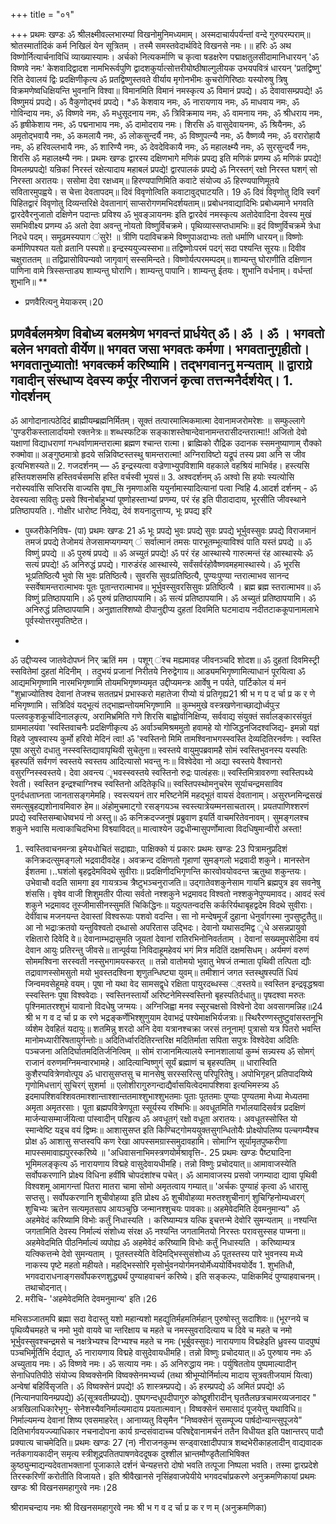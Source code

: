 +++
title = "०१"

+++
प्रथमः खण्डः 
ॐ श्रीलक्ष्मीवल्लभारम्यां विखनोमुनिमध्यमाम्। 
अस्मदाचार्यपर्यन्तां वन्दे गुरुपरम्पराम्॥ श्रोतस्मार्तादिकं कर्म निखिलं येन सूत्रितम् । तस्मै समस्तवेदार्थविदे विखनसे नमः।॥ 
हरिः ॐ अथ विष्णोर्नित्यार्चनाविधिं व्याख्यास्यामः। अर्चको नित्यकर्माणि च कृत्वा षडक्षरेण पद्माक्षतुलसीदामानिधारयन् 'ॐ विष्णवे नमः' केशवादिद्वादश नामभिरूर्वपुणि द्वादशकुर्यात्सोत्तरीयोष्ठीषाल्गुलीयक उभयपवित्रं धारयन् 'प्रतद्विष्णु' रिति देवालयं द्विः प्रदक्षिणीकृत्य ॐ प्रतद्विष्णुस्तवते वीर्याय मृगोनभीमः कुचरोगिरिष्ठाः यस्योरुषु त्रिषु विक्रमणेष्वधिक्षियन्ति भुवनानि विश्वा॥ विमानमिति विमानं नमस्कृत्य 
ॐ विमानं प्रपद्ये। 
ॐ देवावासम्प्रपद्ये! 
ॐ विष्णुमयं प्रपद्ये। 
ॐ वैकुणोद्भवं प्रपद्ये। 
*ॐ केशवाय नमः, ॐ नारायणाय नमः, ॐ माधवाय नमः, ॐ गोविन्दाय नमः, ॐ विष्णवे नमः, ॐ मधुसूदनाय नमः, ॐ त्रिविक्रमाय नमः, ॐ वामनाय नमः, ॐ श्रीधराय नमः, ॐ हृषीकेशाय नमः, ॐ पद्मनाभाय नमः, ॐ दामोदराय नमः। शिरसि ॐ वासुदेवायनमः, ॐ श्रियैनमः, ॐ अमृतोद्भवायै नमः, ॐ कमलायै नमः, ॐ लोकसुन्दर्यै नमः, ॐ विष्णुपत्न्यै नमः, ॐ वैष्णव्यै नमः, ॐ वरारोहायै नमः, ॐ हरिवल्लभायै नमः, ॐ शारिण्यै नमः, ॐ देवदेविकायै नमः, ॐ महालक्ष्म्यै नमः, ॐ सुरसुन्दर्यै नमः, शिरसि ॐ महालक्ष्म्यै नमः। 
प्रथमः खण्डः 
द्वारस्य दक्षिणभागे मणिकं प्रपद्य इति मणिकं प्रणम्य 
ॐ मणिकं प्रपद्ये! विमलम्प्रपद्ये! 
यन्रिकां निरस्तं रक्षेत्यादाय 
महाबलं प्रपद्ये! 
द्वारपालकं प्रपद्ये 
ॐ निरस्तग्ं रक्षो निरस्त घशग्ं सो निरस्ता अरातयः। 
ससोमा देवा रक्षध्वम्॥ 
हिरण्यपाणिमिति कवाटे संयोज्य 
ॐ हिरण्यपाणिमूतये सवितारमुपह्वये। स चेत्ता देवतापदम्॥ 
दिवं विवृणोत्विति कवाटावुद्घाटयति। 
19 
ॐ दिवं विवृणोतु दिवि स्वर्गं पिहितद्वारं विवृणोतु दिव्यन्तरिक्षे देवतानाग्ं साप्सरोगणमभिदर्शयताम्॥ प्रबोधनवाद्यादिभिः प्रबोध्यमाने भगवति द्वारदेवैरनुजातो दक्षिणेन पदान्तः प्रविश्य ॐ भुवङ्ञायनमः इति द्वारदेवं नमस्कृत्य अतोदेवादिना देवस्य मुखं समभिवीक्ष्य प्रणम्य 
ॐ अतो देवा अवन्तु नोयतो विष्णुर्विचक्रमे। पृथिव्यास्सप्तधामभिः॥ इदं विष्णुर्विचक्रमे त्रेधा निदधे पदम्। समूढमस्यपाग ंसुरे! ॥ त्रीणि पदाविचक्रमे विष्णुपाअदाभ्यः ततो धर्माणि धारयन्॥ विष्णोः कर्माणिपश्यत यतो व्रतानि पस्पशे॥ इन्द्रस्ययुज्यस्सभा॥ तद्विष्णोःपरमं पदग्ं सदा पश्यन्ति सूरयः॥ दिवीव चक्षुराततम् ॥ तद्विप्रासोविपन्यवो जागृवाग्ं सस्समिन्दते। विष्णोर्यत्परमम्पदम्॥ शाम्यन्तु घोराणीति दक्षिणान पाणिना वामे त्रिस्सन्ताड्य 
शाम्यन्तु घोराणि। शाम्यन्तु पापानि। शाम्यन्तु ईतयः। शुभानि वर्धनाम्। वर्धन्तां शुभानि॥ 
** 
* प्रणवैरित्यनु मेयाकरम्।20 
 
प्रणवैर्बलमश्रेण विबोध्य बलमश्रेण भगवन्तं प्रार्धयेत् 
ॐ। ॐ । ॐ । भगवतो बलेन भगवतो वीर्येण॥ भगवत जसा भगवतः कर्मणा। भगवतानुगृहीतो। भगवतानुध्यातो! भगवत्कर्म करिष्यामि। तद्भगवाननु मन्यताम् ॥ 
द्वाराग्रे गवादीन् संस्धाप्य देवस्य कर्पूर नीराजनं कृत्वा तत्तन्मनैर्दर्शयेत्। 1. गोदर्शनम् 
- 
ॐ आगोदानात्पठेदिदं ब्राह्मीयम्ब्रह्मनिर्मितम्। सूक्तं तत्पारमात्मिकमात्मा देवानामजरोमरेशः ॥ सम्फुल्लागे 'पुण्डरीकस्तालार्दायमो रक्तनेत्रः॥ शब्धस्फटिक सङ्काशस्तेषान्देवानामन्तरासीदन्तरात्मा!! 
अजितो देवो यक्षाणां विद्याधराणां गन्धर्वाणामन्तरात्मा ब्रह्मण श्चान्त रात्मा। ब्राह्मिको रौद्रिक उदानक स्समनुष्याणाम् रौक्को रुक्मोवा॥ अङ्गुष्ठमात्रो हृदये सन्निविष्टस्तस्थु षामन्तरात्मा! अग्निराविष्टो यद्रूपं तस्य प्रवा अनि स जीव इत्यभिशस्यते॥ 
2. गजदर्शनम् 
— 
ॐ इन्द्रस्यत्वा वज्रेणाभ्युपविशामि वहकाले वहश्रियं माभिर्वह। हस्त्यसि हस्तियशसमसि हस्तिवर्चसमसि हस्ति वर्चस्वी भूयसं॥ 3. अश्वदर्शनम् 
ॐ अश्वो सि हयोः स्यत्योसि नरोस्यर्वासि सप्तिरसि वाज्यसि वृषा_सि नृमणाअसि ययुर्नामास्यादित्यानां पत्वा न्विहि 4.आदर्श दर्शनम् - 
ॐ देवस्यत्वा सवितुः प्रसवे श्विनोर्बाहुभ्यां पूष्णोहस्ताभ्यां 
प्रणम्य, परं रंह इति पीठादादाय, भूरसीति जीवस्थाने प्रतिष्ठापयति।. गोक्षीर धारोष्ट निवेद्य, देवं शयनादुत्ताप्य, भूः प्रपद्य इरि 
+ पुब्जरीकेनिविष- (पा) 
प्रथमः खण्डः 
21 
ॐ भूः प्रपद्ये भुवः प्रपद्ये सुवः प्रपद्ये भूर्भुवस्सुवः प्रपद्ये विराजमानं तमजं प्रपद्ये तेजोमयं तेजसामप्यगम्यग् ं सर्वात्मानं तमसः पारभूतम्भूत्याविश्वं पाति यस्तं प्रपद्ये ॥ ॐ विष्णुं प्रपद्ये ॥ ॐ पुरुषं प्रपद्ये ॥ ॐ अच्युतं प्रपद्ये! 
ॐ परं रंह आस्थास्ये गारुत्मन्तं रंह आस्थास्येः 
ॐ सत्यं प्रपद्ये! 
ॐ अनिरुद्धं प्रपद्ये। गारुडंरंह आस्थास्ये, सर्वंसर्वरंहोवैष्णवमहमास्थास्ये। 
ॐ भूरसि भूःप्रतिष्ठित्यै भुवो सि भुवः प्रतिष्ठित्यै। 
सुवरसि सुवःप्रतिष्ठित्यै, 
पुण्यःपुण्या न्तरात्माभव 
सानन्द स्सर्वेषामन्तरात्माभवः पूतः पूतान्तरात्माभव॥ 
भूर्भुवस्सुवरसिसुवः प्रतिष्ठित्यै । 
ब्रह्म ब्रह्म स्तरात्माभव॥ 
ॐ विष्णुं प्रतिष्ठापयामि। ॐ पुरुषं प्रतिष्ठापयामि। 
ॐ सत्यं प्रतिष्ठापयामि। ॐ अच्युतं प्रतिष्ठापयामि। ॐ अनिरुद्धं प्रतिष्ठापयामि। 
अनुज्ञातश्शिष्यो दीपानुद्दीप्य दुहतां दिवमिति घटमादाय नदीतटाककूपानामलाभे पूर्वस्योत्तरमुपतिष्टेत। 
* 
ॐ उद्दीप्यस्व जातवेदोपघ्नं निर् ऋतिं मम । 
पशूग् ंश्च मह्यमावह जीवनञ्चदि शोदश॥ 
ॐ दुहतां दिवमिस्ट्री स्सवितेमां दुहतां मेदिनीम् । तदुभयं प्रजानां निरीतये निरुद्वेगाय॥ 
आड्यमभिगृष्णामित्याधानं पूरयित्वा 
ॐ आद्यमभिगृष्णामि नारमभिगृष्णामि तोयमभिगृष्णम्यमृत 
उद्दीप्यमन्त्रः आर्वेषु न पर्यते, पार्टिकोल यं मनं "शुभ्राज्योतिश्व देवानां तेजश्च सततप्रभं प्रभास्करो महातेजा रीप्यो यं प्रतिगृह्य21 
श्री भ ग प द र्चा प्र क र णे 
मभिगृष्णामि। सत्रिदिवं यद्भूत्यं तद्भाह्मन्तोयमभिगृष्णामि ॥ कुम्भमुखे वस्त्रखणेनाच्छाद्योर्ध्वपुऱ्ऱ पल्लवकुशकूर्चादिनालङृत्य, अरामिभ्रमिति गणे शिरसि बाह्वोर्वानिक्षिप्य, सर्ववाद्य संयुक्तं सर्वालङ्कारसंयुतं ग्राममालयंवा 'स्वस्तिवाचनैः प्रदक्षिणीकृत्य 
ॐ अर्वाञ्चमिश्रममुतो हवामहे यो गोजिद्धनजिदश्वजिद्य- इमन्नो यज्ञं विहवे जुषस्वास्य कुर्मो हरिवो मेदिनं 
त्वा! 
ॐ 'स्वस्तिनो मिमि तामश्विनाभगस्स्वस्ति देव्यदितिरनर्वणः। स्वस्ति पूषा असुरो दधातु नस्स्वस्तिद्यावापृथिवी सुचेतुना॥ स्वस्तये वायुमुपब्रवामहै सोमं स्वस्तिभुवनस्य यस्पतिः बृहस्पतिं सर्वगणं स्वस्तये स्वस्तय आदित्यासो भवन्तु नः॥ विश्वेदेवा नो अद्या स्वस्तये वैश्वानरो वसुरग्निस्स्वस्तये। देवा अवन्त्य ृभवस्स्वस्तये स्वस्तिनो रुद्रः पात्वंहसः॥ स्वस्तिमित्रावरुणा स्वस्तिपथ्ये रेवती। 
स्वस्तिन इन्द्रश्चाग्निश्च स्वस्तिनो अदितेकृधि॥ स्वस्तिपस्थोमनुचरेम सूर्याचन्द्रमसाविव पुनर्दधताघ्नता जानतासङ्गमेमहि। 
स्वस्त्ययनं तार मरिष्टनेमिं महद्भूतं वायसं देवतानाम्। असुरघ्नमिन्द्रसखं समत्सुबृहद्यशोनावमिवारु हेम॥ अंहोमुचमाट्गो रसङ्गयञ्च स्वस्त्यात्रेयम्मनसाचतारम्। प्रयतपाणिश्शरणं प्रपद्ये स्वस्तिसम्बाधेष्वभयं नो अस्तु॥ 
ॐ कनिक्रदज्जनुषं प्रब्रुवाण इयर्ति वाचमरितेवनावम्। सुमङ्गलश्च शकुने भवासि मत्वाकाचिदभिभा विश्व्याविदत्॥ मात्वाश्येन उद्वधीन्मासुपर्णोमात्वा विदधिषुमान्वीरो अस्ता! 
1. स्वस्तिवाचनमन्त्रा इमेयधोचितं सद्राह्याः, पाक्षिक्को यं प्रकारः 
प्रथमः खण्डः 
23 
पित्रामनुप्रदिशं कनिक्रदत्सुमङ्गलो भद्रवादीवदेह। अवक्रन्द दक्षिणतो गृहाणां सुमङ्गलो भद्रवादी शकुने। मानस्तेन ईशतमा।..घशंलो बृहद्वदेमविदथे सुवीराः॥ प्रदक्षिणीदभिगृणन्ति कारवोवयोवदन्त ऋतुथा शकुन्तयः। उभेवाचौ वदति सामगा इव गायत्रञ्च त्रैष्टुभञ्चनुराजति॥ उद्गातेवशकुनेसाम गायनि ब्रह्मपुत्र इव सवनेषु शंससि। वृषेव वाजी शिशुमतीर 
पीत्या सर्वतो नश्शकुने भद्रमावद विश्वतो नश्शकुनेपुण्यमावद। 
आवदं स्त्वं शकुने भद्रमावद तूस्जीमासीनस्सुमतिं चिकिद्धिनः॥ यदुत्पतन्वदसि कर्करिर्यथाबृहद्वदेम विदथे सुवीराः। देवींवाच मजनयन्त देवास्तां विश्वरूपाः पशवो वदन्ति। सा नो मन्देषमूर्जं दुहाना धेनुर्वागस्मा नुपसुष्टुतैतु॥ आ नो भद्राःक्रतवो यन्तुविश्वतो दब्धासो अपरितास उद्भिदः। देवानो यथासदमिद्व ृधे असन्नप्रायुवो रक्षितारो दिवेदि वे॥ देवानाम्भद्रासुमति जूयतां देवानां रातिरभिनोनिवर्तताम् । देवानां सख्यमुपसेदिमा वयं देवान आयुः प्रतिरन्तु जीवसे॥ तान्पूर्वया निविदाहूमहेवयं भगं मित्र मदितिं दक्षमसिधम्। अर्यमणं वरुणं सोममश्विना सरस्वती नस्सुभगामयस्करत् ॥ तन्नो वातोमयो भुवातु भेषजं तन्माता पृथिवी तत्पिता द्यौः तद्रावाणस्सोमसुतो मयो भुवस्तदश्विना शृणुतन्धिष्ट्या युवम्॥ तमीशानं जगत स्तस्थुषस्पतिं धियं जिन्वमवसेहूमहे वयम्। पूषा नो यथा वेद सामसद्वृधे रक्षिता पायुरदब्धस्स ्वस्तये॥ स्वस्तिन इन्द्रवृद्धश्रवा स्स्वस्तिनः पूषा विश्ववेदाः। स्वस्तिनस्तार्यो अरिष्टनेमिस्स्वस्तिनो बृहस्पतिर्दधातु॥ 
पृषदश्वा मरुतः पृश्निमातरश्शुभं यावानो विदधेषु जग्मयः। अग्निजिह्वा मनव स्सूरचक्षसो विश्वेनो देवा अवसागमन्निह॥24 
श्री भ ग व द र्चा प्र क रणे 
भद्रङ्कर्णेभिश्शुणुयाम देवाभद्रं पश्येमाक्षभिर्यजत्राः॥ स्थिरैरण्णस्तुष्टुवांसस्तनूभि र्व्यशेम देवहितं यदायुः॥ शतमिन्नु शरदो अनि देवा यत्रानश्चक्रा जरसं तनूनाम्! पुत्रासो यत्र पितरो भवन्ति मानोमध्यारीरिषतायुर्गन्तोः॥ अदितिर्ध्वारदितिरन्तरिक्ष मदितिर्माता सपिता सपुत्रः विश्वेदेवा अदितिः पञ्चजना अतिदिर्घातमदितिर्जनित्विम् ॥ सोमं राजानमित्यालये स्नानशालायां कुम्भं सन्न्यस्य 
ॐ सोमग्ं राजानं वरुणमग्निमन्वारभामहे। आदित्यान्विष्णुग्ं सूर्यं ब्रह्माणं च बृहस्पतिम् ॥ धारास्विति कुशैरप्पवित्रेणवोत्पूय 
ॐ धारासुसप्तसु च मानसेषु सरस्सरित्सु परिपूरितेषु। अपोभिगृहन् प्रतिपादयिष्ये गृणोमिधत्ताग्ं सुचिरग्ं सुशर्मा ॥ एलोशीरागुरुगन्दाद्यैर्वासयित्वेदमापश्शिवा इत्यभिमस्त्र्य 
ॐ इदमापश्शिवश्शिवतमाश्शान्ताश्शान्ततमाश्शुभाश्शुभतमाः पूताः पूततमाः पुण्याः पुण्यतमा मेध्या मेध्यतमा अमृता अमृतरसाः। पूता ब्रह्मपवित्रेणपूता स्सूर्यस्य रश्मिभिः॥ अवधूतमिति गर्भालयादिसर्वत्र प्रदक्षिणं मार्जन्यासम्मार्जयित्वा पांस्वादीन् परिहृत्य 
ॐ अवधूतग्ं रक्षो वधूता अरातयः। अवधूतस्सोस्ति यो स्मान्वेष्टि यइ्च वयं द्विष्मः॥ आशासुसप्त इति किण्चिट्गोमययुक्तसुगन्धितोयैः प्रोक्ष्योपलिष्य पल्चगम्यैश्च प्रोक्ष 
ॐ आशासु सप्तस्वपि कण रेखा आपस्समग्रास्समुदावहामि। 
सोमाग्नि सूर्यामृतपुष्करीणा मापस्समावाह्यपुरस्करिष्ये ॥ 
'अधिवासनाभिमस्त्रणयोर्मश्रावृत्ति-. 
25 
प्रथमः खण्डः 
पैष्ट्यादिना भूमिमलङ्कृत्य 
ॐ नारायणाय विद्महे वासुदेवायधीमहि। तन्नो विष्णुः प्रचोदयात्॥ 
आमावाजस्येति सर्वोपकरणानि प्रोक्ष्य विधिना हवींषि चोपदंशांश्च पचेत्। 
ॐ आमावाजस्य प्रसवो जगम्यादा द्यावा पृथिवी विश्वशमू आमागन्तां पितरा मातरा चामा सोमो अमृतत्वाय गम्यात्॥ 
'अर्चकः पुण्याहं कृत्वा 
ॐ धारासु सप्तसु। 
सर्वोपकरणानि शुचीवोहव्या इति प्रोक्ष्य 
ॐ शुचीवोहव्या मरुतश्शुचीनाग्ं शुचिग्हिनोम्यध्वरग्ं शुचिभ्यः ऋतेन सत्यमृतसाप आयञ्चुछि जन्मानश्शुचयः पावकाः॥ अहमेवेदमिति देवमनुमान्य" 
ॐ अहमेवेदं करिष्यामि विभोः कर्तुं निधास्यति । करिष्याम्यत्र यत्कि इ्चत्तन्मे देवोरि सुमन्यताम् ॥ नश्यन्ति जगतामिति देवस्य निर्माल्यं संशोध्य संरक्ष 
ॐ नश्यन्ति जगतामितयो निरस्तः परावसुस्सह पाप्मना॥ 
अहमेवेदमिति पीठनिर्माल्यं व्यपोह्य 
ॐ अहमेवेदं करिष्यामि विभोः कर्तुं निधास्यति । करिष्याम्यत्र यत्क्कित्तन्मे देवो सुमन्यताम् । पूतस्तस्येति वेदिमद्भिस्सुसंशोध्य 
ॐ पूतस्तस्य पारे भुवनस्य मध्ये नाकस्य पृष्टे महतो महीयते। महद्भिस्सोरि मृसोर्भुवनयोर्गमनयोर्मेध्ययोर्विभवयोर्देव 1. शुभतिधौ, भगवदाराधनाङ्गसर्वोपकरणशुद्ध्यर्थं पुण्याहवाचनं करिष्ये। इति सङ्कल्पः, पाक्षिकमिदं पुण्याहवाचनम्। तथाचोदनात्। 
2. मरीचि- 'अहमेवेदमिति देवमनुमान्य' इति।26 
 
मभिसञ्जातमपि ब्रह्मा सदा वेदास्तु यशो महान्यशो महद्युतिर्महमतिर्महान् पुरुषोस्तु सदाशिवः॥ (भूरग्नये च पृथिव्यैचमहते च नमो भुवो वायवे चा न्तरिक्षाय च महते च नमस्सुवरादित्याय च दिवे च महते च नमो भूर्भुवस्सुवश्चन्द्रमसे च नक्षत्रेभ्यश्च दिग्भ्यश्च महते च नमः (भूर्बुवस्सुवः) 
नारायणाय विद्महेइति ध्रुवस्य पादपुष्पं पञ्चभिर्मूर्तिभि र्दद्यात्, 
ॐ नारायणाय विद्महे वासुदेवायधीमहि। 
तन्नो विष्णुः प्रचोदयात्॥ 
ॐ पुरुषाय नमः 
ॐ अच्युताय नमः। 
ॐ विष्णवे नमः। 
ॐ सत्याय नमः। 
ॐ अनिरुद्धाय नमः। 
पर्युषिततोय पुष्पमाल्यादीन् सेनाधिपतिपीठे संयोज्य विष्वक्सेनमि विष्वक्सेनमभ्यर्च्य (तथा श्रीभूम्योर्निर्माल्य मादाय सूत्रवतीजयामं यित्वा) अन्वेषां बहिर्विसृजति। 
ॐ विष्वक्सेनं प्रपद्ये! ॐ शास्त्रम्प्रपद्ये। 
ॐ हरम्प्रपद्ये 
ॐ अमितं प्रपद्ये! 
ॐ (नित्यानपायिनम्प्रपद्ये) ॐ(सूत्रवतीम्प्रपद्ये). पुष्पगन्दधूपदीपागुरु कोष्ठूशीरादीन् घृततैलछत्रचामरव्यजनादर 
" अत्रखिलाधिकारेभृगु- सेनेशस्यैवनिर्माल्यमादाय प्रयतात्मवान्। विष्वक्सेनं समासादं पूजयेत्तु यथाविधि॥ निर्माल्यमन्य देवानां शिष्य एवसमाहरेत्। आनाय्यतु विसृमैन "निष्वक्सेनं सुसम्पूज्य पार्षदोन्यान्त्सुपूजये" दितिभार्गवयज्ज्याधिकार नचनादोपना कार्य ग्रन्दसंवादाच्च परिषद्देवानामर्चनं ततैन विधीयत इति पक्षान्तरप् 
पादौ प्रक्यात्य चाचमेदिति॥ 
प्रथमः खण्डः 
27 
(न) नीराजनकुम्भ सन्ड्वारक्षादीपपात्र शब्दभेरीकाहलादीन् वाद्यवादक नर्तकगायकादीन् समृत्य स्त्रीशूद्रपतितपाषणवेददूषक दुश्शील भ्रान्तमौण्डृतैलाभिषिक्त कुष्ठ्युन्माद्यन्यदेवताभक्तानां पूजाकाले दर्शनं चेन्यहत्तरो दोषो भवति तत्पूजा निष्पला भवति। तस्मा द्वारप्रदेशे तिरस्करिणीं 
करोतीति विजायते। 
इति श्रीवैखानसे नृसिंहवाजपेयीये भगवदर्चाप्रकरणे 
अनुक्रमणिकायां प्रथमः खण्डः 
श्री विखनसमहागुरवे नमः।28 
 
श्रीरामचन्दाय नमः 
श्री विखनसमहागुरवे नमः 
श्री भ ग व द र्चा प्र क र ण म् 
(अनुक्रमणिका) 